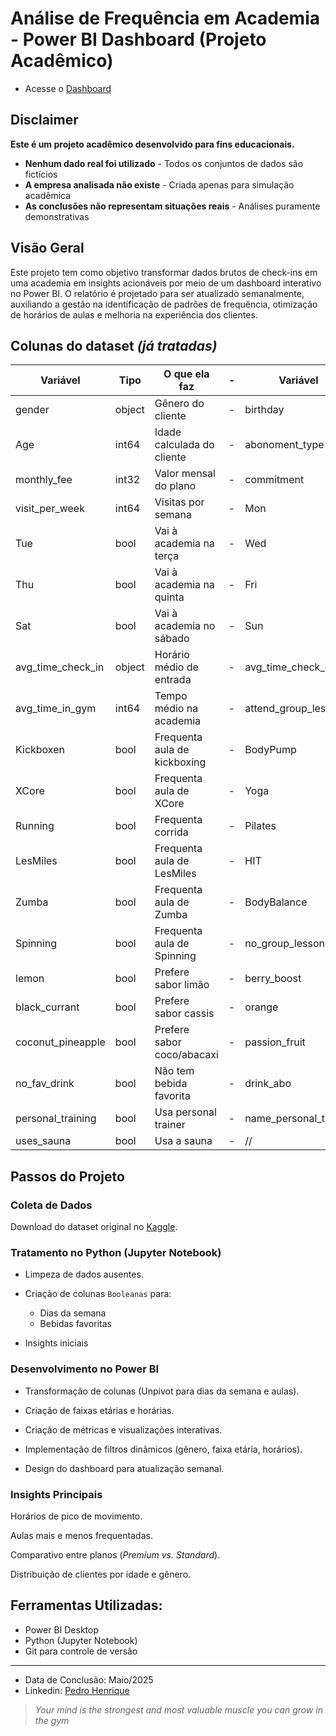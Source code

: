 # Análise de Frequência em Academia - Power BI Dashboard (Projeto Acadêmico)

* Acesse o [Dashboard](https://app.powerbi.com/groups/me/reports/8ef11eb9-6638-469a-a10d-ac4890ebcf2e/40e7cacb3ce70ec76173?experience=power-bi)

## Disclaimer
**Este é um projeto acadêmico desenvolvido para fins educacionais.**  
* **Nenhum dado real foi utilizado** - Todos os conjuntos de dados são fictícios  
* **A empresa analisada não existe** - Criada apenas para simulação acadêmica  
* **As conclusões não representam situações reais** - Análises puramente demonstrativas

## Visão Geral
Este projeto tem como objetivo transformar dados brutos de check-ins em uma 
academia em insights acionáveis por meio de um dashboard interativo no Power BI. 
O relatório é projetado para ser atualizado semanalmente, auxiliando a gestão na 
identificação de padrões de frequência, otimização de horários de aulas e melhoria na 
experiência dos clientes.

## Colunas do dataset *(já tratadas)*

| Variável               | Tipo     | O que ela faz              | - | Variável                  | Tipo     | O que ela faz              |
|------------------------|----------|----------------------------|---|---------------------------|----------|----------------------------|
| gender                 | object   | Gênero do cliente          | - | birthday                  | object   | Data de nascimento         |
| Age                    | int64    | Idade calculada do cliente| - | abonoment_type            | int64    | Tipo de plano              |
| monthly_fee            | int32    | Valor mensal do plano     | - | commitment                | int32    | Grau de comprometimento    |
| visit_per_week         | int64    | Visitas por semana        | - | Mon                       | bool     | Vai à academia na segunda  |
| Tue                    | bool     | Vai à academia na terça   | - | Wed                       | bool     | Vai à academia na quarta   |
| Thu                    | bool     | Vai à academia na quinta  | - | Fri                       | bool     | Vai à academia na sexta    |
| Sat                    | bool     | Vai à academia no sábado  | - | Sun                       | bool     | Vai à academia no domingo  |
| avg_time_check_in      | object   | Horário médio de entrada  | - | avg_time_check_out        | object   | Horário médio de saída     |
| avg_time_in_gym        | int64    | Tempo médio na academia   | - | attend_group_lesson       | bool     | Participa de aulas em grupo|
| Kickboxen              | bool     | Frequenta aula de kickboxing | - | BodyPump                 | bool     | Frequenta aula de BodyPump |
| XCore                  | bool     | Frequenta aula de XCore   | - | Yoga                      | bool     | Frequenta aula de Yoga     |
| Running                | bool     | Frequenta corrida          | - | Pilates                   | bool     | Frequenta aula de Pilates  |
| LesMiles               | bool     | Frequenta aula de LesMiles| - | HIT                       | bool     | Frequenta aula de HIT      |
| Zumba                  | bool     | Frequenta aula de Zumba   | - | BodyBalance               | bool     | Frequenta aula de BodyBalance |
| Spinning               | bool     | Frequenta aula de Spinning| - | no_group_lesson           | bool     | Não participa de aulas em grupo |
| lemon                  | bool     | Prefere sabor limão       | - | berry_boost               | bool     | Prefere sabor frutas vermelhas |
| black_currant          | bool     | Prefere sabor cassis      | - | orange                    | bool     | Prefere sabor laranja      |
| coconut_pineapple      | bool     | Prefere sabor coco/abacaxi| - | passion_fruit             | bool     | Prefere sabor maracujá     |
| no_fav_drink           | bool     | Não tem bebida favorita   | - | drink_abo                 | bool     | Tem assinatura de bebidas  |
| personal_training      | bool     | Usa personal trainer       | - | name_personal_trainer     | object   | Nome do personal trainer   |
| uses_sauna             | bool     | Usa a sauna               | - | //                        | //       | //                         |




## Passos do Projeto

### Coleta de Dados

Download do dataset original no [Kaggle](https://www.kaggle.com/datasets/ka66ledata/gym-membership-dataset).

### Tratamento no Python (Jupyter Notebook)

* Limpeza de dados ausentes.

* Criação de colunas `Booleanas` para:
  * Dias da semana
  * Bebidas favoritas

* Insights iniciais

### Desenvolvimento no Power BI

* Transformação de colunas (Unpivot para dias da semana e aulas).

* Criação de faixas etárias e horárias.

* Criação de métricas e visualizações interativas.

* Implementação de filtros dinâmicos (gênero, faixa etária, horários).

* Design do dashboard para atualização semanal.

### Insights Principais

Horários de pico de movimento.

Aulas mais e menos frequentadas.

Comparativo entre planos (*Premium vs. Standard*).

Distribuição de clientes por idade e gênero.


## **Ferramentas Utilizadas:**
   - Power BI Desktop
   - Python (Jupyter Notebook)
   - Git para controle de versão

---

* Data de Conclusão: Maio/2025  
* Linkedin: [Pedro Henrique](https://www.linkedin.com/in/phcf/)

> *Your mind is the strongest and most valuable muscle you can grow in the gym*
